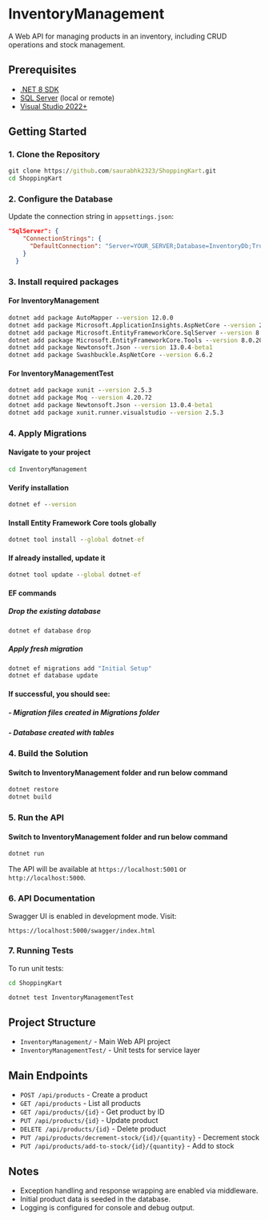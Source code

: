 # InventoryManagement

A Web API for managing products in an inventory, including CRUD operations and stock management.

## Prerequisites

- [.NET 8 SDK](https://dotnet.microsoft.com/download/dotnet/8.0)
- [SQL Server](https://www.microsoft.com/en-us/sql-server/sql-server-downloads) (local or remote)
- [Visual Studio 2022+](https://visualstudio.microsoft.com/)

## Getting Started

### 1. Clone the Repository

```cmd
git clone https://github.com/saurabhk2323/ShoppingKart.git
cd ShoppingKart
```

### 2. Configure the Database

Update the connection string in `appsettings.json`:

```json
"SqlServer": {
    "ConnectionStrings": {
      "DefaultConnection": "Server=YOUR_SERVER;Database=InventoryDb;Trusted_Connection=True;MultipleActiveResultSets=true"
    }
  }
```

### 3. Install required packages
#### For InventoryManagement
```cmd
dotnet add package AutoMapper --version 12.0.0
dotnet add package Microsoft.ApplicationInsights.AspNetCore --version 2.23.0
dotnet add package Microsoft.EntityFrameworkCore.SqlServer --version 8.0.20
dotnet add package Microsoft.EntityFrameworkCore.Tools --version 8.0.20
dotnet add package Newtonsoft.Json --version 13.0.4-beta1
dotnet add package Swashbuckle.AspNetCore --version 6.6.2
```
#### For InventoryManagementTest
```cmd
dotnet add package xunit --version 2.5.3
dotnet add package Moq --version 4.20.72
dotnet add package Newtonsoft.Json --version 13.0.4-beta1
dotnet add package xunit.runner.visualstudio --version 2.5.3
```

### 4. Apply Migrations

#### Navigate to your project
```cmd
cd InventoryManagement
```

#### Verify installation
```cmd
dotnet ef --version
```

#### Install Entity Framework Core tools globally
```cmd
dotnet tool install --global dotnet-ef
```

#### If already installed, update it
```cmd
dotnet tool update --global dotnet-ef
```



#### EF commands

##### Drop the existing database
```cmd
dotnet ef database drop
```

##### Apply fresh migration
```cmd
dotnet ef migrations add "Initial Setup"
dotnet ef database update
```

#### If successful, you should see:
##### - Migration files created in Migrations folder
##### - Database created with tables



### 4. Build the Solution

#### Switch to InventoryManagement folder and run below command
```cmd
dotnet restore
dotnet build
```

### 5. Run the API

#### Switch to InventoryManagement folder and run below command
```cmd
dotnet run
```

The API will be available at `https://localhost:5001` or `http://localhost:5000`.

### 6. API Documentation

Swagger UI is enabled in development mode. Visit:

```
https://localhost:5000/swagger/index.html
```

### 7. Running Tests

To run unit tests:
```cmd
cd ShoppingKart
```

```cmd
dotnet test InventoryManagementTest
```

## Project Structure

- `InventoryManagement/` - Main Web API project
- `InventoryManagementTest/` - Unit tests for service layer

## Main Endpoints

- `POST /api/products` - Create a product
- `GET /api/products` - List all products
- `GET /api/products/{id}` - Get product by ID
- `PUT /api/products/{id}` - Update product
- `DELETE /api/products/{id}` - Delete product
- `PUT /api/products/decrement-stock/{id}/{quantity}` - Decrement stock
- `PUT /api/products/add-to-stock/{id}/{quantity}` - Add to stock

## Notes

- Exception handling and response wrapping are enabled via middleware.
- Initial product data is seeded in the database.
- Logging is configured for console and debug output.
